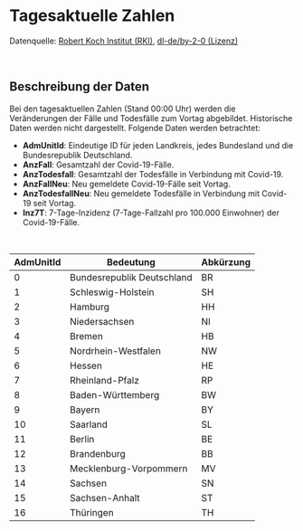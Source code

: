 # Tagesaktuelle Zahlen

Datenquelle: [Robert Koch Institut (RKI)](https://www.rki.de/DE/Service/Impressum/impressum_node.html), [dl-de/by-2-0 (Lizenz)](https://www.govdata.de/dl-de/by-2-0)

<br>

## Beschreibung der Daten
Bei den tagesaktuellen Zahlen (Stand 00:00 Uhr) werden die Veränderungen der Fälle und Todesfälle zum Vortag abgebildet. Historische Daten werden nicht dargestellt. Folgende Daten werden betrachtet:

- __AdmUnitId__: Eindeutige ID für jeden Landkreis, jedes Bundesland und die Bundesrepublik Deutschland.
- __AnzFall__: Gesamtzahl der Covid-19-Fälle.
- __AnzTodesfall__: Gesamtzahl der Todesfälle in Verbindung mit Covid-19.
- __AnzFallNeu__: Neu gemeldete Covid-19-Fälle seit Vortag.
- __AnzTodesfallNeu__: Neu gemeldete Todesfälle in Verbindung mit Covid-19 seit Vortag.
- __Inz7T__: 7-Tage-Inzidenz (7-Tage-Fallzahl pro 100.000 Einwohner) der Covid-19-Fälle.

<br>

|AdmUnitId |Bedeutung  | Abkürzung|
--- | --- | ---
|0|Bundesrepublik Deutschland|BR|
|1|Schleswig-Holstein|SH|
|2|Hamburg|HH|
|3|Niedersachsen|NI|
|4|Bremen|HB|
|5|Nordrhein-Westfalen|NW|
|6|Hessen|HE|
|7|Rheinland-Pfalz|RP|
|8|Baden-Württemberg|BW|
|9|Bayern|BY|
|10|Saarland|SL|
|11|Berlin|BE|
|12|Brandenburg|BB|
|13|Mecklenburg-Vorpommern|MV|
|14|Sachsen|SN|
|15|Sachsen-Anhalt|ST|
|16|Thüringen|TH|

<br>
